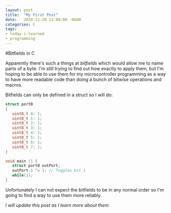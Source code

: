 ```yaml
---
layout: post
title:  "My First Post"
date:   2018-11-20 12:00:00 -0600
categories: C
tags:
- today-i-learned
- programming
---
```


#Bitfields in C

Apparently there's such a things at _bitfields_ which would allow me to name parts of a byte.
I'm still trying to find out how exactly to apply them, 
but I'm hoping to be able to use them for my microcontroller programming as a way to have more
readable code than doing a bunch of bitwise operations and macros. 

Bitfields can only be defined in a struct so I will do:
```c
struct portB
{
   uint8_t 0: 1;
   uint8_t 1: 1;
   uint8_t 2: 1;
   uint8_t 3: 1;
   uint8_t 4: 1;
   uint8_t 5: 1;
   uint8_t 6: 1;
   uint8_t 7: 1;
}

void main () {
   struct portB outPort;
   outPort.1 ^= 1; // Toggles bit 1
   while(1);
}
```
Unfortunately I can not expect the bitfields to be in any normal order so
I'm going to find a way to use them more reliably.

_I will update this post as I learn more about them_

